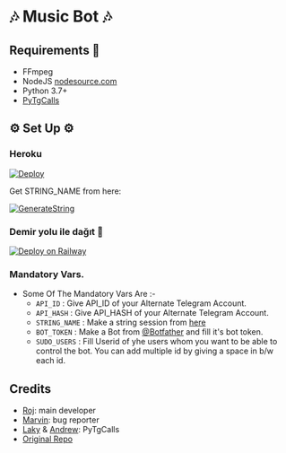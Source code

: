 <h1 align="centre">🎶 Music Bot 🎶</h1>

## Requirements 📝

- FFmpeg
- NodeJS [nodesource.com](https://nodesource.com/)
- Python 3.7+
- [PyTgCalls](https://github.com/pytgcalls/pytgcalls)

<h2 align="centre">⚙️ Set Up ⚙️</h3>

<h3 align="centre"> Heroku </h4>

[![Deploy](https://www.herokucdn.com/deploy/button.svg)](https://heroku.com/deploy)

Get STRING_NAME from here:

[![GenerateString](https://img.shields.io/badge/repl.it-generateString-yellowgreen)](https://repl.it/@subinps/getStringName)

### Demir yolu ile dağıt 🚅
[![Deploy on Railway](https://railway.app/button.svg)](https://railway.app/new/template?template=https%3A%2F%2Fgithub.com%2FMehmetbaba06%2FMp3-Oynat&plugins=postgresql&envs=SESSION_NAME%2CBOT_TOKEN%2CBOT_NAME%2CAPI_ID%2CAPI_HASH%2CSUDO_USERS%2CDURATION_LIMIT&optionalEnvs=BOT_NAME&BOT_TOKENDesc=Botfather+dan+al&API_IDDesc=Telegram+dan+al&API_HASHDesc=Telegram+dan+al&SUDO_USERSDesc=Id+kodu+roseden+al&DURATION_LIMITDesc=59+yaz)
### Mandatory Vars.

- Some Of The Mandatory Vars Are :-
   - `API_ID` :  Give API_ID of your Alternate Telegram Account.
   - `API_HASH` :  Give API_HASH of your Alternate Telegram Account.
   - `STRING_NAME` :  Make a string session from [here](https://repl.it/@subinps/getStringName)
   - `BOT_TOKEN` :  Make a Bot from [@Botfather](https://t.me/botfather) and fill it's bot token.
   - `SUDO_USERS` :  Fill Userid of yhe users whom you want to be able to control the bot. You can add multiple id by giving a space in b/w each id.

## Credits

- [Roj](https://github.com/rojserbest): main developer
- [Marvin](https://github.com/BlackStoneReborn): bug reporter
- [Laky](https://github.com/Laky-64) & [Andrew](https://github.com/AndrewLaneX): PyTgCalls
- [Original Repo](https://github.com/suprojects/CallsMusic)
